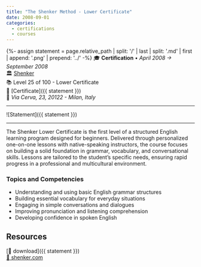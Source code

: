 ```yaml
---
title: "The Shenker Method - Lower Certificate"
date: 2008-09-01
categories:
  - certifications
  - courses
---
```

{%- assign statement = page.relative_path |  split: '/' | last | split: '.md' | first | append: '.png' | prepend: '../' -%}
🎓 **Certification** • _April 2008 → September 2008_  
🏛️ [Shenker](https://shenker.com/)  
📚 Level 25 of 100 - Lower Certificate  
📜 [Certificate]({{ statement }})  
📍 _Via Cerva, 23, 20122 - Milan, Italy_  

---

![Statement]({{ statement }})

---

The Shenker Lower Certificate is the first level of a structured English learning program designed for beginners. Delivered through personalized one-on-one lessons with native-speaking instructors, the course focuses on building a solid foundation in grammar, vocabulary, and conversational skills. Lessons are tailored to the student’s specific needs, ensuring rapid progress in a professional and multicultural environment.


### Topics and Competencies

- Understanding and using basic English grammar structures
- Building essential vocabulary for everyday situations
- Engaging in simple conversations and dialogues
- Improving pronunciation and listening comprehension
- Developing confidence in spoken English


## Resources

[💾 download]({{ statement }})  
[🔗 shenker.com](https://shenker.com/)  